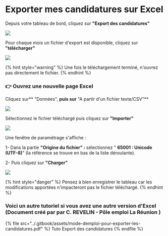 # Exporter mes candidatures sur Excel

Depuis votre tableau de bord, cliquez sur **"Export des candidatures"**

![](../.gitbook/assets/export1.png)

Pour chaque mois un fichier d'export est disponible, cliquez sur **"télécharger"**

![](../.gitbook/assets/export2.png)

{% hint style="warning" %}
Une fois le téléchargement terminé, n'ouvrez pas directement le fichier.
{% endhint %}

### **👉 Ouvrez une nouvelle page Excel**

Cliquez sur** "Données", **puis sur** "A partir d'un fichier texte/CSV"**

![](<../.gitbook/assets/image (70).png>)

Sélectionnez le fichier téléchargé puis cliquez sur **"Importer"**&#x20;

![](<../.gitbook/assets/image (72).png>)

Une fenêtre de paramétrage s'affiche :&#x20;

1- Dans  la partie **"Origine du fichier"  :** sélectionnez " **65001 : Unicode (UTF-8)**” (la référence se trouve en bas de la liste déroulante).&#x20;

2-  Puis cliquez sur **"Charger"**

![](<../.gitbook/assets/image (74).png>)

{% hint style="danger" %}
Pensez à bien enregistrer le tableau car les modifications apportées n'impacteront pas le fichier téléchargé.
{% endhint %}

### Voici un autre tutoriel si vous avez une autre version d'Excel  (Document créé par par C. REVELIN - Pôle emploi La Réunion )

{% file src="../.gitbook/assets/mode-demploi-pour-exporter-les-candidatures.pdf" %}
Tuto Export des candidatures&#x20;
{% endfile %}
